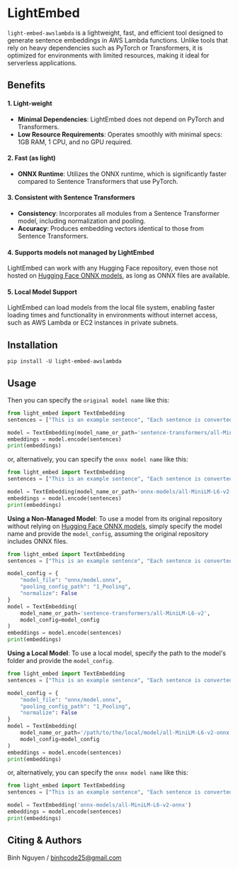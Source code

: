 # LightEmbed

`light-embed-awslambda` is a lightweight, fast, and efficient tool designed to generate sentence embeddings in AWS Lambda functions. Unlike tools that rely on heavy dependencies such as PyTorch or Transformers, it is optimized for environments with limited resources, making it ideal for serverless applications.

## Benefits

#### 1. Light-weight
- **Minimal Dependencies**: LightEmbed does not depend on PyTorch and Transformers.
- **Low Resource Requirements**: Operates smoothly with minimal specs: 1GB RAM, 1 CPU, and no GPU required.

#### 2. Fast (as light)
- **ONNX Runtime**: Utilizes the ONNX runtime, which is significantly faster compared to Sentence Transformers that use PyTorch.

#### 3. Consistent with Sentence Transformers
- **Consistency**: Incorporates all modules from a Sentence Transformer model, including normalization and pooling.
- **Accuracy**: Produces embedding vectors identical to those from Sentence Transformers.

#### 4. Supports models not managed by LightEmbed
LightEmbed can work with any Hugging Face repository, even those not hosted on 
[Hugging Face ONNX models](https://huggingface.co/onnx-models), as long as ONNX files are available.

#### 5. Local Model Support
LightEmbed can load models from the local file system, enabling faster loading times and functionality
in environments without internet access, such as AWS Lambda or EC2 instances in private subnets.


## Installation
```
pip install -U light-embed-awslambda
```

## Usage
Then you can specify the `original model name` like this:
```python
from light_embed import TextEmbedding
sentences = ["This is an example sentence", "Each sentence is converted"]

model = TextEmbedding(model_name_or_path='sentence-transformers/all-MiniLM-L6-v2')
embeddings = model.encode(sentences)
print(embeddings)
```

or, alternatively, you can specify the `onnx model name` like this:
```python
from light_embed import TextEmbedding
sentences = ["This is an example sentence", "Each sentence is converted"]

model = TextEmbedding(model_name_or_path='onnx-models/all-MiniLM-L6-v2-onnx')
embeddings = model.encode(sentences)
print(embeddings)
```

**Using a Non-Managed Model**: To use a model from its original repository without relying on [Hugging Face ONNX models](https://huggingface.co/onnx-models), simply specify the model name and provide the `model_config`, assuming the original repository includes ONNX files.
```python
from light_embed import TextEmbedding
sentences = ["This is an example sentence", "Each sentence is converted"]

model_config = {
    "model_file": "onnx/model.onnx",
    "pooling_config_path": "1_Pooling",
    "normalize": False
}
model = TextEmbedding(
    model_name_or_path='sentence-transformers/all-MiniLM-L6-v2',
    model_config=model_config
)
embeddings = model.encode(sentences)
print(embeddings)
```

**Using a Local Model**: To use a local model, specify the path to the model's folder and provide the `model_config`.
```python
from light_embed import TextEmbedding
sentences = ["This is an example sentence", "Each sentence is converted"]

model_config = {
    "model_file": "onnx/model.onnx",
    "pooling_config_path": "1_Pooling",
    "normalize": False
}
model = TextEmbedding(
    model_name_or_path='/path/to/the/local/model/all-MiniLM-L6-v2-onnx',
    model_config=model_config
)
embeddings = model.encode(sentences)
print(embeddings)
```

or, alternatively, you can specify the `onnx model name` like this:
```python
from light_embed import TextEmbedding
sentences = ["This is an example sentence", "Each sentence is converted"]

model = TextEmbedding('onnx-models/all-MiniLM-L6-v2-onnx')
embeddings = model.encode(sentences)
print(embeddings)
```


## Citing & Authors

Binh Nguyen / binhcode25@gmail.com